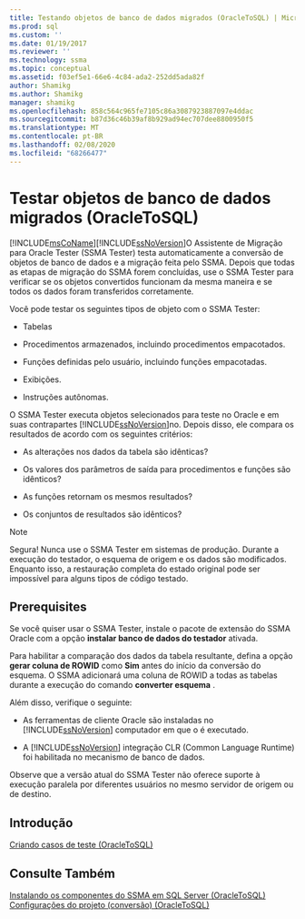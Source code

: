 ```yaml
---
title: Testando objetos de banco de dados migrados (OracleToSQL) | Microsoft Docs
ms.prod: sql
ms.custom: ''
ms.date: 01/19/2017
ms.reviewer: ''
ms.technology: ssma
ms.topic: conceptual
ms.assetid: f03ef5e1-66e6-4c84-ada2-252dd5ada82f
author: Shamikg
ms.author: Shamikg
manager: shamikg
ms.openlocfilehash: 858c564c965fe7105c86a3087923887097e4ddac
ms.sourcegitcommit: b87d36c46b39af8b929ad94ec707dee8800950f5
ms.translationtype: MT
ms.contentlocale: pt-BR
ms.lasthandoff: 02/08/2020
ms.locfileid: "68266477"
---
```

# <a name="testing-migrated-database-objects-oracletosql"></a>Testar objetos de banco de dados migrados (OracleToSQL)
[!INCLUDE[msCoName](../../includes/msconame_md.md)][!INCLUDE[ssNoVersion](../../includes/ssnoversion-md.md)]O Assistente de Migração para Oracle Tester (SSMA Tester) testa automaticamente a conversão de objetos de banco de dados e a migração feita pelo SSMA. Depois que todas as etapas de migração do SSMA forem concluídas, use o SSMA Tester para verificar se os objetos convertidos funcionam da mesma maneira e se todos os dados foram transferidos corretamente.  
  
Você pode testar os seguintes tipos de objeto com o SSMA Tester:  
  
-   Tabelas  
  
-   Procedimentos armazenados, incluindo procedimentos empacotados.  
  
-   Funções definidas pelo usuário, incluindo funções empacotadas.  
  
-   Exibições.  
  
-   Instruções autônomas.  
  
O SSMA Tester executa objetos selecionados para teste no Oracle e em suas contrapartes [!INCLUDE[ssNoVersion](../../includes/ssnoversion-md.md)]no. Depois disso, ele compara os resultados de acordo com os seguintes critérios:  
  
-   As alterações nos dados da tabela são idênticas?  
  
-   Os valores dos parâmetros de saída para procedimentos e funções são idênticos?  
  
-   As funções retornam os mesmos resultados?  
  
-   Os conjuntos de resultados são idênticos?  
  
> [!NOTE]  
> Segura! Nunca use o SSMA Tester em sistemas de produção. Durante a execução do testador, o esquema de origem e os dados são modificados. Enquanto isso, a restauração completa do estado original pode ser impossível para alguns tipos de código testado.  
  
## <a name="prerequisites"></a>Prerequisites  
Se você quiser usar o SSMA Tester, instale o pacote de extensão do SSMA Oracle com a opção **instalar banco de dados do testador** ativada.  
  
Para habilitar a comparação dos dados da tabela resultante, defina a opção **gerar coluna de ROWID** como **Sim** antes do início da conversão do esquema. O SSMA adicionará uma coluna de ROWID a todas as tabelas durante a execução do comando **converter esquema** .  
  
Além disso, verifique o seguinte:  
  
-   As ferramentas de cliente Oracle são instaladas no [!INCLUDE[ssNoVersion](../../includes/ssnoversion-md.md)] computador em que o é executado.  
  
-   A [!INCLUDE[ssNoVersion](../../includes/ssnoversion-md.md)] integração CLR (Common Language Runtime) foi habilitada no mecanismo de banco de dados.  
  
Observe que a versão atual do SSMA Tester não oferece suporte à execução paralela por diferentes usuários no mesmo servidor de origem ou de destino.  
  
## <a name="getting-started"></a>Introdução  
[Criando casos de teste &#40;OracleToSQL&#41;](../../ssma/oracle/creating-test-cases-oracletosql.md)  
  
## <a name="see-also"></a>Consulte Também  
[Instalando os componentes do SSMA em SQL Server &#40;OracleToSQL&#41;](../../ssma/oracle/installing-ssma-components-on-sql-server-oracletosql.md)  
[Configurações do projeto &#40;conversão&#41; &#40;OracleToSQL&#41;](../../ssma/oracle/project-settings-conversion-oracletosql.md)  
  
